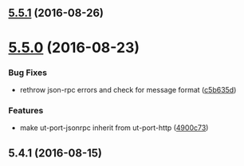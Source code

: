 <a name="5.5.1"></a>
## [5.5.1](https://github.com/softwaregroup-bg/ut-port-jsonrpc/compare/v5.5.0...v5.5.1) (2016-08-26)



<a name="5.5.0"></a>
# [5.5.0](https://github.com/softwaregroup-bg/ut-port-jsonrpc/compare/v5.4.1...v5.5.0) (2016-08-23)


### Bug Fixes

* rethrow json-rpc errors and check for message format ([c5b635d](https://github.com/softwaregroup-bg/ut-port-jsonrpc/commit/c5b635d))


### Features

* make ut-port-jsonrpc inherit from ut-port-http ([4900c73](https://github.com/softwaregroup-bg/ut-port-jsonrpc/commit/4900c73))



<a name="5.4.1"></a>
## 5.4.1 (2016-08-15)



